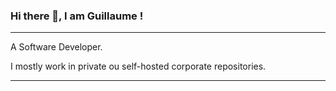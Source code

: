 ### Hi there 👋, I am Guillaume !

---

A Software Developer. <!--Experience with the technologies listed in the **toolbox** below (not exhaustive).-->

I mostly work in private ou self-hosted corporate repositories.

---
<!--
🧰 Toolbox

<img src="https://raw.githubusercontent.com/devicons/devicon/master/icons/scala/scala-original.svg" alt="Scala" title="Scala" width="50" height="50"/> <img src="https://raw.githubusercontent.com/devicons/devicon/master/icons/java/java-original.svg" alt="Java" title="Java" width="50" height="50"/> 
<img src="https://www.playframework.com/assets/images/logos/9382fa0d736c5e7f01d0b7c2726a924d-play_full_color.svg" alt="Play Framework" title="Play Framework" width="50" height="50"/> 
<img src="https://akka.io/resources/images/akka_full_color.svg" alt="Akka" title="Akka" width="50" height="50"/> 
<img src="https://raw.githubusercontent.com/devicons/devicon/master/icons/spring/spring-original.svg" alt="Spring" title="Spring" width="50" height="50"/> 
<img src="https://design.jboss.org/quarkus/logo/final/SVG/quarkus_icon_rgb_default.svg" alt="Quarkus" title="Quarkus" width="50" height="50"/>
<img src="https://raw.githubusercontent.com/devicons/devicon/master/icons/typescript/typescript-original.svg" alt="Typescript" title="Typescript" width="50" height="50"/>
<img src="https://raw.githubusercontent.com/devicons/devicon/master/icons/react/react-original.svg" alt="React" title="React" width="50" height="50"/>
<img src="https://github.com/devicons/devicon/blob/master/icons/mongodb/mongodb-original-wordmark.svg" alt="MongoDB" title="MongoDB" width="50" height="50"/>
<img src="https://github.com/devicons/devicon/blob/master/icons/postgresql/postgresql-original-wordmark.svg" alt="PostgreSQL" title="PostgreSQL" width="50" height="50"/>
<img src="https://user-images.githubusercontent.com/25793363/208103317-f59eafe3-5a68-4daa-b623-acddaef34fea.svg" alt="Elasticsearch" title="Elasticsearch" width="48" height="48"/>
<img src="https://raw.githubusercontent.com/devicons/devicon/master/icons/docker/docker-original.svg" alt="Docker" title="Docker" width="50" height="50"/> 
<img src="https://raw.githubusercontent.com/devicons/devicon/master/icons/kubernetes/kubernetes-plain.svg" alt="Kubernetes" title="Kubernetes" width="90" height="50"/> 
<img src="https://upload.wikimedia.org/wikipedia/commons/2/24/Ansible_logo.svg" alt="Ansible" title="Ansible" width="60" height="60"/>
<img src="https://seeklogo.com/images/K/kali-linux-logo-0EB0B3A81B-seeklogo.com.png" alt="Kali Linux" title="Kali Linux" width="50" height="50"/>
-->

<!--
**ggarvanese/ggarvanese** is a ✨ _special_ ✨ repository because its `README.md` (this file) appears on your GitHub profile.

Here are some ideas to get you started:

- 🔭 I’m currently working on ...
- 🌱 I’m currently learning ...
- 👯 I’m looking to collaborate on ...
- 🤔 I’m looking for help with ...
- 💬 Ask me about ...
- 📫 How to reach me: ...
- 😄 Pronouns: ...
- ⚡ Fun fact: ...
-->
